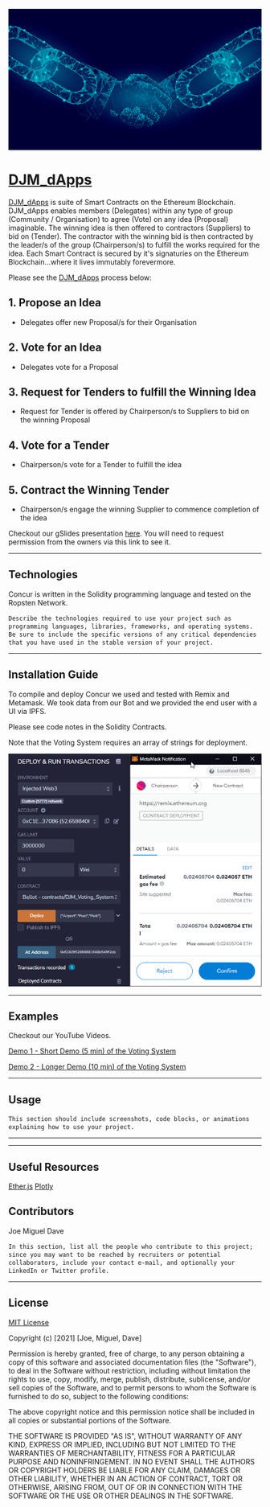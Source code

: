 ![handy](images/blockchain_handshake.png)


# [DJM_dApps](https://shawry6.github.io/DJM_dApps/)
[DJM_dApps](https://shawry6.github.io/DJM_dApps/) is suite of Smart Contracts on the Ethereum Blockchain. DJM_dApps enables members (Delegates) within any type of group (Community / Organisation) to agree (Vote) on any idea (Proposal) imaginable. The winning idea is then offered to contractors (Suppliers) to bid on (Tender). The contractor with the winning bid is then contracted by the leader/s of the group (Chairperson/s) to fulfill the works required for the idea. Each Smart Contract is secured by it's signaturies on the Ethereum Blockchain...where it lives immutably forevermore. 

Please see the [DJM_dApps](https://shawry6.github.io/DJM_dApps/) process below:  

## **1. Propose an Idea** 
* Delegates offer new Proposal/s for their Organisation

## **2. Vote for an Idea**
* Delegates vote for a Proposal

## **3. Request for Tenders to fulfill the Winning Idea**
* Request for Tender is offered by Chairperson/s to Suppliers to bid on the winning Proposal  

## **4. Vote for a Tender**
* Chairperson/s vote for a Tender to fulfill the idea

## **5. Contract the Winning Tender**
* Chairperson/s engage the winning Supplier to commence completion of the idea 

Checkout our gSlides presentation [here](https://docs.google.com/presentation/d/1rih1TbxnlrEZVL_i3aZtN38MSt9jj_9ODyq0QfhbHfI/edit?usp=sharing). You will need to request permission from the owners via this link to see it.

---

## Technologies

Concur is written in the Solidity programming language and tested on the Ropsten Network. 

    Describe the technologies required to use your project such as programming languages, libraries, frameworks, and operating systems. Be sure to include the specific versions of any critical dependencies that you have used in the stable version of your project.

---

## Installation Guide

To compile and deploy Concur we used and tested with Remix and Metamask. We took data from our Bot and we provided the end user with a UI via IPFS. 

Please see code notes in the Solidity Contracts.

Note that the Voting System requires an array of strings for deployment.

![handy](images/deploying_contract.png)

---

## Examples

Checkout our YouTube Videos.

[Demo 1 - Short Demo (5 min) of the Voting System](https://www.youtube.com/watch?v=cDsFlOUtCto)

[Demo 2 - Longer Demo (10 min) of the Voting System](https://www.youtube.com/watch?v=2Pioc1-ETyg)

---

## Usage

    This section should include screenshots, code blocks, or animations explaining how to use your project.

---

---

## Useful Resources

[Ether.js](https://docs.ethers.io/v5/)
[Plotly](https://plotly.com/javascript/getting-started/#start-plotting)


## Contributors

Joe
Miguel
Dave

    In this section, list all the people who contribute to this project; since you may want to be reached by recruiters or potential collaborators, include your contact e-mail, and optionally your LinkedIn or Twitter profile.

---

## License

[MIT License](./LICENSE.TXT)

Copyright (c) [2021] [Joe, Miguel, Dave]

Permission is hereby granted, free of charge, to any person obtaining a copy
of this software and associated documentation files (the "Software"), to deal
in the Software without restriction, including without limitation the rights
to use, copy, modify, merge, publish, distribute, sublicense, and/or sell
copies of the Software, and to permit persons to whom the Software is
furnished to do so, subject to the following conditions:

The above copyright notice and this permission notice shall be included in all
copies or substantial portions of the Software.

THE SOFTWARE IS PROVIDED "AS IS", WITHOUT WARRANTY OF ANY KIND, EXPRESS OR
IMPLIED, INCLUDING BUT NOT LIMITED TO THE WARRANTIES OF MERCHANTABILITY,
FITNESS FOR A PARTICULAR PURPOSE AND NONINFRINGEMENT. IN NO EVENT SHALL THE
AUTHORS OR COPYRIGHT HOLDERS BE LIABLE FOR ANY CLAIM, DAMAGES OR OTHER
LIABILITY, WHETHER IN AN ACTION OF CONTRACT, TORT OR OTHERWISE, ARISING FROM,
OUT OF OR IN CONNECTION WITH THE SOFTWARE OR THE USE OR OTHER DEALINGS IN THE
SOFTWARE.
